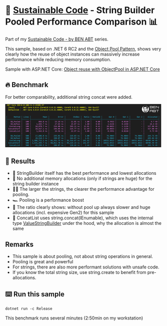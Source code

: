 # 🌳 [Sustainable Code](https://github.com/BenjaminAbt/SustainableCode) - String Builder Pooled Performance Comparison 📊

Part of my [Sustainable Code - by BEN ABT](https://github.com/BenjaminAbt/SustainableCode) series.


This sample, based on .NET 6 RC2 and the [Object Pool Pattern](https://docs.microsoft.com/dotnet/api/microsoft.extensions.objectpool.objectpool-1?view=dotnet-plat-ext-5.0&WT.mc_id=DT-MVP-5001507), shows very clearly how the reuse of object instances can massively increase performance while reducing memory consumption.

Sample with ASP.NET Core: [Object reuse with ObjectPool in ASP.NET Core](https://docs.microsoft.com/aspnet/core/performance/objectpool?view=aspnetcore-5.0&WT.mc_id=DT-MVP-5001507)

## 🔥 Benchmark

For better comparability, additional string concat were added.

![Results](results.png)

## 🏁 Results

- 🔋 StringBuilder itself has the best performance and lowest allocations
- 🐏 No additional memory allocations (only if strings are huge) for the string builder instance
- 🏃‍♀️ The larger the strings, the clearer the performance advantage for pooling.
- 🏎️ Pooling is a performance boost
- 🚀 The ratio clearly shows: without pool up always slower and huge allocations (incl. expensive Gen2) for this sample
- 🎒 ConcatList uses string.concat(IEnumable), which uses the internal type [ValueStringBuilder](https://github.com/dotnet/runtime/blob/46a3bfeffec2fb6b33bfd152d33f33b544e401c9/src/libraries/System.Private.CoreLib/src/System/String.Manipulation.cs#L193) under the hood, why the allocation is almost the same

## Remarks

- This sample is about pooling, not about string operations in general.
- Pooling is great and powerful
- For strings, there are also more performant solutions with unsafe code.
- If you know the total string size, use string.create to benefit from pre-allocations.

## ⌨️ Run this sample

```shell
dotnet run -c Release
```

This benchmark runs several minutes (2:50min on my workstation)
